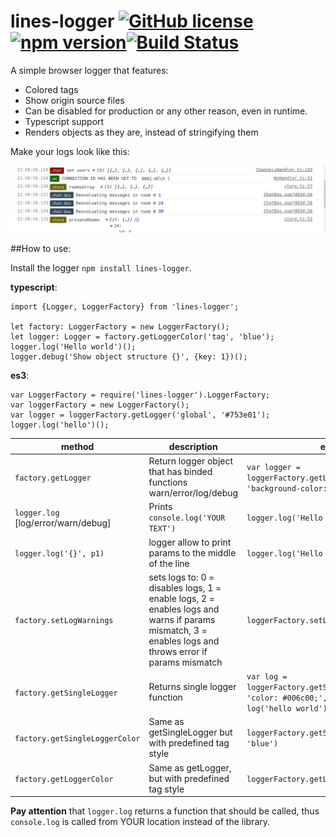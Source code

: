 # lines-logger  [![GitHub license](https://img.shields.io/badge/license-MIT-blue.svg)](https://github.com/deathangel908/lines-logger/blob/master/LICENSE) [![npm version](https://img.shields.io/npm/v/lines-logger.svg)](https://www.npmjs.com/package/lines-logger)[![Build Status](https://travis-ci.org/Deathangel908/lines-logger.svg?branch=master)](https://travis-ci.org/Deathangel908/lines-logger)
A simple browser logger that features:

- Colored tags
- Show origin source files
- Can be disabled for production or any other reason, even in runtime.
- Typescript support
- Renders objects as they are, instead of stringifying them

Make your logs look like this:

![logs example](https://raw.githubusercontent.com/Deathangel908/lines-logger/master/demo.jpeg)

##How to use:

Install the logger `npm install lines-logger`.

 **typescript**:
```
import {Logger, LoggerFactory} from 'lines-logger';

let factory: LoggerFactory = new LoggerFactory();
let logger: Logger = factory.getLoggerColor('tag', 'blue');
logger.log('Hello world')();
logger.debug('Show object structure {}', {key: 1})();
```

**es3**:
```
var LoggerFactory = require('lines-logger').LoggerFactory;
var loggerFactory = new LoggerFactory();
var logger = loggerFactory.getLogger('global', '#753e01');
logger.log('hello')();
```


|method|description|example|
|-|-|-|
| `factory.getLogger`| Return logger object that has binded functions warn/error/log/debug| `var logger = loggerFactory.getLogger('tag', 'background-color: black')`|
| `logger.log` [log/error/warn/debug]| Prints `console.log('YOUR TEXT')` | `logger.log('Hello world')()`|
| `logger.log('{}', p1)`| logger allow to print params to the middle of the line | `logger.log('Hello {}', 'world')()`|
| `factory.setLogWarnings` | sets logs to: 0 = disables logs, 1 = enable logs, 2 = enables logs and warns if params mismatch, 3 = enables logs and throws error if params mismatch | `loggerFactory.setLogWarnings(0)`|
| `factory.getSingleLogger` | Returns single logger function  | `var log = loggerFactory.getSingleLogger('tag', 'color: #006c00;', console.log); log('hello world')()`|
| `factory.getSingleLoggerColor` | Same as getSingleLogger but with predefined tag style| `loggerFactory.getSingleLoggerColor('tag', 'blue')`|
| `factory.getLoggerColor`| Same as getLogger, but with predefined tag style| `loggerFactory.getLogger('tag', 'black')`|


**Pay attention** that `logger.log` returns a function that should be called, thus `console.log` is called from YOUR location instead of the library.